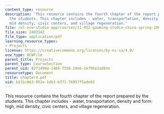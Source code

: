```yaml
---
content_type: resource
description: 'This resource contains the fourth chapter of the report prepared by
  the students. This chapter includes - water, transportation, density and form: high,
  mid density, civic centers, and village regeneration.'
file: /ol-ocw-studio-app/courses/11-952-gaoming-studio-china-spring-2005/b231c863952e1db3b37176057f5ade03_chapter4.pdf
file_size: 2403142
file_type: application/pdf
learning_resource_types:
- Projects
license: https://creativecommons.org/licenses/by-nc-sa/4.0/
ocw_type: OCWFile
parent_title: Projects
parent_type: CourseSection
parent_uid: 8271490a-2469-f556-19e6-2e795e2ad92e
resourcetype: Document
title: chapter4.pdf
uid: b231c863-952e-1db3-b371-76057f5ade03
---
```

This resource contains the fourth chapter of the report prepared by the students. This chapter includes - water, transportation, density and form: high, mid density, civic centers, and village regeneration.